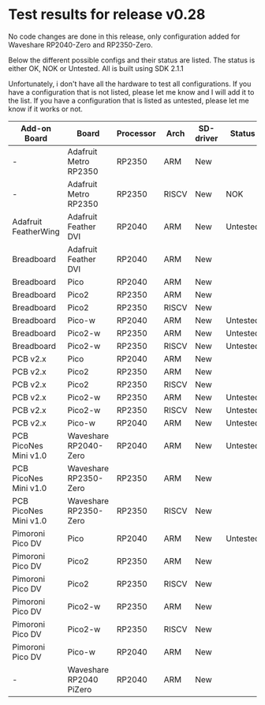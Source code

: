 
# Test results for release v0.28

No code changes are done in this release, only configuration added for Waveshare RP2040-Zero and RP2350-Zero.

Below the different possible configs and their status are listed. The status is either OK, NOK or Untested. All is built using SDK 2.1.1

Unfortunately, i don't have all the hardware to test all configurations. If you have a configuration that is not listed, please let me know and I will add it to the list. If you have a configuration that is listed as untested, please let me know if it works or not.

| Add-on Board       | Board                  | Processor | Arch | SD-driver | Status   | Remarks       |
|--------------------|------------------------|-----------|------|-----------|----------|---------------|
| -                  | Adafruit Metro RP2350  | RP2350    | ARM  | New       |          |               |
| -                  | Adafruit Metro RP2350  | RP2350    | RISCV| New       | NOK      | mount error 3 |
| Adafruit FeatherWing| Adafruit Feather DVI  | RP2040    | ARM  | New       | Untested |               |
| Breadboard         | Adafruit Feather DVI   | RP2040    | ARM  | New       |          |               |
| Breadboard         | Pico                   | RP2040    | ARM  | New       |          |               |
| Breadboard         | Pico2                  | RP2350    | ARM  | New       |          |               |
| Breadboard         | Pico2                  | RP2350    | RISCV| New       |          |               |
| Breadboard         | Pico-w                 | RP2040    | ARM  | New       | Untested | Should work   |
| Breadboard         | Pico2-w                | RP2350    | ARM  | New       | Untested | Should work   |
| Breadboard         | Pico2-w                | RP2350    | RISCV| New       | Untested | Should work   |
| PCB v2.x           | Pico                   | RP2040    | ARM  | New       |          |               |
| PCB v2.x           | Pico2                  | RP2350    | ARM  | New       |          |               |
| PCB v2.x           | Pico2                  | RP2350    | RISCV| New       |          |               |
| PCB v2.x           | Pico2-w                | RP2350    | ARM  | New       | Untested | Should work   |
| PCB v2.x           | Pico2-w                | RP2350    | RISCV| New       | Untested | Should work   |
| PCB v2.x           | Pico-w                 | RP2040    | ARM  | New       | Untested | Should work   |
| PCB PicoNes Mini v1.0 | Waveshare RP2040-Zero | RP2040  | ARM  | New       | Untested | Should work              |
| PCB PicoNes Mini v1.0 | Waveshare RP2350-Zero | RP2350  | ARM  | New       |        |  tested by [@DynaMight1124](https://github.com/DynaMight1124)             |
| PCB PicoNes Mini v1.0 | Waveshare RP2350-Zero | RP2350  | RISCV | New      |        | Tested by [@DynaMight1124](https://github.com/DynaMight1124)              |
| Pimoroni Pico DV   | Pico                   | RP2040    | ARM  | New       | Untested | Should work   |
| Pimoroni Pico DV   | Pico2                  | RP2350    | ARM  | New       |          |               |
| Pimoroni Pico DV   | Pico2                  | RP2350    | RISCV| New       |          |               |
| Pimoroni Pico DV   | Pico2-w                | RP2350    | ARM  | New       |          |               |
| Pimoroni Pico DV   | Pico2-w                | RP2350    | RISCV| New       |          |               |
| Pimoroni Pico DV   | Pico-w                 | RP2040    | ARM  | New       |          |               |
| -                  | Waveshare RP2040 PiZero| RP2040    | ARM  | New       |          |               |


